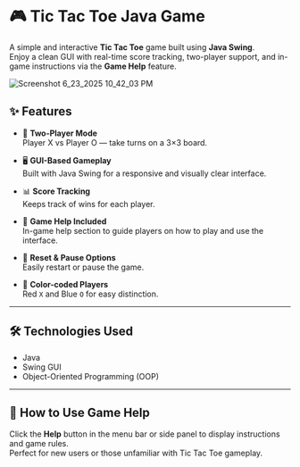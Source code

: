 # 🎮 Tic Tac Toe Java Game

A simple and interactive **Tic Tac Toe** game built using **Java Swing**.  
Enjoy a clean GUI with real-time score tracking, two-player support, and in-game instructions via the **Game Help** feature.


![Screenshot 6_23_2025 10_42_03 PM](https://github.com/user-attachments/assets/6d087d52-8e59-4c41-9dcc-67df8a04410c)


## ✨ Features

- 🎲 **Two-Player Mode**  
  Player X vs Player O — take turns on a 3×3 board.

- 🖥️ **GUI-Based Gameplay**  
  Built with Java Swing for a responsive and visually clear interface.

- 📊 **Score Tracking**  
  Keeps track of wins for each player.

- 📘 **Game Help Included**  
  In-game help section to guide players on how to play and use the interface.

- 🔄 **Reset & Pause Options**  
  Easily restart or pause the game.

- 🎨 **Color-coded Players**  
  Red `X` and Blue `O` for easy distinction.

---

## 🛠️ Technologies Used

- Java  
- Swing GUI  
- Object-Oriented Programming (OOP)

---

## 🧭 How to Use Game Help

Click the **Help** button in the menu bar or side panel to display instructions and game rules.  
Perfect for new users or those unfamiliar with Tic Tac Toe gameplay.


